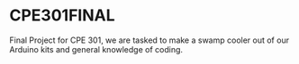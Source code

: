 # CPE301FINAL
Final Project for CPE 301, we are tasked to make a swamp cooler out of our Arduino kits and general knowledge of coding.
